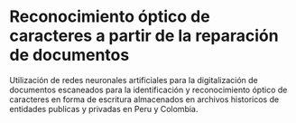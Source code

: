 # Reconocimiento óptico de caracteres a partir de la reparación de documentos

Utilización de redes neuronales artificiales para la digitalización de documentos escaneados para la identificación y reconocimiento óptico de caracteres en forma de escritura almacenados en archivos historicos de entidades publicas y privadas en Peru y Colombia.
